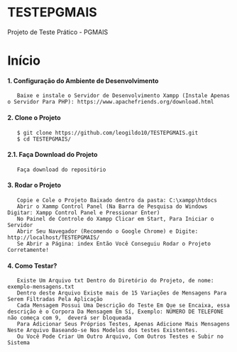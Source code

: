 # TESTEPGMAIS
 Projeto de Teste Prático - PGMAIS
# Início
#### 1. Configuração do Ambiente de Desenvolvimento
       Baixe e instale o Servidor de Desenvolvimento Xampp (Instale Apenas o Servidor Para PHP): https://www.apachefriends.org/download.html
#### 2. Clone o Projeto
       $ git clone https://github.com/leogildo10/TESTEPGMAIS.git
       $ cd TESTEPGMAIS/
#### 2.1. Faça Download do Projeto
       Faça download do repositório 
#### 3. Rodar o Projeto
       Copie e Cole o Projeto Baixado dentro da pasta: C:\xampp\htdocs  
       Abrir o Xammp Control Panel (Na Barra de Pesquisa do Windows Digitar: Xampp Control Panel e Pressionar Enter)  
       No Painel de Controle do Xampp Clicar em Start, Para Iniciar o Servidor  
       Abrir Seu Navegador (Recomendo o Google Chrome) e Digite: http://localhost/TESTEPGMAIS/  
       Se Abrir a Página: index Então Você Conseguiu Rodar o Projeto Corretamente!
#### 4. Como Testar?
       Existe Um Arquivo txt Dentro do Diretório do Projeto, de nome: exemplo-mensagens.txt
       Dentro deste Arquivo Existe mais de 15 Variações de Mensagens Para Serem Filtradas Pela Aplicação
       Cada Mensagem Possui Uma Descrição do Teste Em Que se Encaixa, essa descrição è o Corpora Da Mensagem Em Sí, Exemplo: NÚMERO DE TELEFONE não começa com 9,  deverá ser bloqueada
       Para Adicionar Seus Próprios Testes, Apenas Adicione Mais Mensagens Neste Arquivo Baseando-se Nos Modelos dos testes Existentes.
       Ou Você Pode Criar Um Outro Arquivo, Com Outros Testes e Subir no Sistema